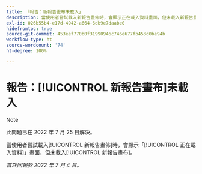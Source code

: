 ```yaml
---
title: 「報告：新報告畫布未載入」
description: 當使用者嘗試載入新報告畫佈時，會顯示正在載入資料畫面，但未載入新報告畫布。
exl-id: 026b55b4-e17d-4942-a664-6db9e7daabe0
hidefromtoc: true
source-git-commit: 453eef770b0f31990946c746e677fb453d0be94b
workflow-type: ht
source-wordcount: '74'
ht-degree: 100%

---
```


# 報告：[!UICONTROL 新報告畫布]未載入

>[!NOTE]
>
>此問題已在 2022 年 7 月 25 日解決。

當使用者嘗試載入[!UICONTROL 新報告畫佈]時，會顯示「[!UICONTROL 正在載入資料]」畫面，但未載入[!UICONTROL 新報告畫布]。

_首次回報於 2022 年 7 月 4 日。_
